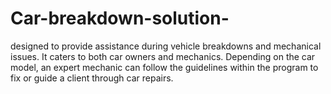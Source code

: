 # Car-breakdown-solution-
designed to provide assistance during vehicle breakdowns and mechanical issues. It caters to both car owners and mechanics. Depending on the car model, an expert mechanic can follow the guidelines within the program to fix or guide a client through car repairs.
